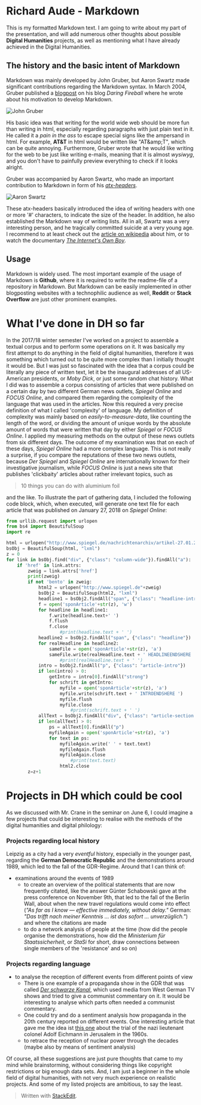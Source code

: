 ﻿
# Richard Aude - Markdown

This is my formatted Markdown text. I am going to write about my part of the presentation, and will add numerous other thoughts about possible **Digital Humanities** projects, as well as mentioning what I have already achieved in the Digital Humanities.

## The history and the basic intent of Markdown
Markdown was mainly developed by John Gruber, but Aaron Swartz made significant contributions regarding the Markdown syntax.
In March 2004, Gruber published a [blogpost](https://daringfireball.net/2004/03/dive_into_markdown) on his blog *Daring Fireball* where he wrote about his motivation to develop Markdown. 
 
![John Gruber](https://upload.wikimedia.org/wikipedia/commons/6/64/John_Gruber%2C_2009_%28cropped%29.jpg "John Gruber in 2009")

His basic idea was that writing for the world wide web should be more fun than writing in html, especially regarding paragraphs with just plain text in it. He called it a *pain in the ass* to escape special signs like the ampersand in html. For example, **AT&T** in html would be written like "AT\&amp;T", which can be quite annoying. Furthermore, Gruber wrote that he would like writing for the web to be just like writing e-mails, meaning that it is almost *wysiwyg*, and you don't have to painfully preview everything to check if it looks alright.

Gruber was accompanied by Aaron Swartz, who made an important contribution to Markdown in form of his [*atx-headers*](http://www.aaronsw.com/2002/atx/intro).

![Aaron Swartz](https://upload.wikimedia.org/wikipedia/commons/thumb/0/06/Aaron_Swartz_profile.jpg/346px-Aaron_Swartz_profile.jpg "Aaron Swartz in 2008")

These atx-headers basically introduced the idea of writing headers with one or more '#' characters, to indicate the size of the header. In addition, he also established the Markdown way of writing lists.
All in all, Swartz was a very interesting person, and he tragically committed suicide at a very young age. I recommend to at least check out the [article on wikipedia](https://en.wikipedia.org/wiki/Aaron_Swartz) about him, or to watch the documentary [*The Internet's Own Boy*](https://en.wikipedia.org/wiki/The_Internet%27s_Own_Boy).
## Usage
Markdown is widely used. The most important example of the usage of Markdown is **Github**, where it is required to write the readme-file of a repository in Markdown. But Markdown can be easily implemented in other blogposting websites with a technophilic audience as well, **Reddit** or **Stack Overflow** are just other prominent examples.

# What I've done in DH so far
In the 2017/18 winter semester I've worked on a project to assemble a textual corpus and to perform some operations on it. It was basically my first attempt to do anything in the field of digital humanities, therefore it was something which turned out to be quite more complex than I initially thought it would be. But I was just so fascinated with the idea that a corpus could be literally any piece of written text, let it be the inaugural addresses of all US-American presidents, or *Moby Dick*, or just some random chat history.
What I did was to assemble a corpus consisting of articles that were published on a certain day by two different German news outlets, *Spiegel Online* and *FOCUS Online*, and compared them regarding the complexity of the language that was used in the articles. Now this required a very precise definition of what I called 'complexity' of language.  My definition of complexity was mainly based on *easily-to-measure-data*, like counting the length of the word, or dividing the amount of unique words by the absolute amount of words that were written that day by either *Spiegel* or *FOCUS Online*. I applied my measuring methods on the output of these news outlets from six different days. The outcome of my examination was that on each of these days, *Spiegel Online* had a more complex language. This is not really a surprise, if you compare the reputations of these two news outlets, because *Der Spiegel* and *Spiegel Online* are internationally known for their investigative journalism, while *FOCUS Online* is just a news site that publishes 'clickbaity' articles about rather irrelevant topics, such as 
> 10 things you can do with aluminium foil

and the like. 
To illustrate the part of gathering data, I included the following code block, which, when executed, will generate one text file for each article that was published on January 27, 2018 on *Spiegel Online*:
``` python
from urllib.request import urlopen
from bs4 import BeautifulSoup
import re

html = urlopen("http://www.spiegel.de/nachrichtenarchiv/artikel-27.01.2018.html")
bsObj = BeautifulSoup(html, "lxml")
z = 0
for link in bsObj.find("div", {"class": "column-wide"}).findAll("a"):
    if 'href' in link.attrs:
        zweig = link.attrs['href']
        print(zweig)
        if not 'bento' in zweig:
            html2 = urlopen("http://www.spiegel.de"+zweig)
            bsObj2 = BeautifulSoup(html2, "lxml")
            headline1 = bsObj2.findAll("span", {"class": "headline-intro"})
            f = open('sponArticle'+str(z), 'w')
            for headline in headline1:
                f.write(headline.text+' ')
                f.flush
                f.close
                    #print(headline.text + ' ')
            headline2 = bsObj2.findAll("span", {"class": "headline"})
            for realHeadline in headline2:
                sameFile = open('sponArticle'+str(z), 'a')
                sameFile.write(realHeadline.text + ' HEADLINEENDSHERE ')
                    #print(realHeadline.text + ' ')
            intro = bsObj2.findAll("p", {"class": "article-intro"})
            if len(intro) > 0:
                getIntro = intro[0].findAll("strong")
                for schrift in getIntro:
                    myfile = open('sponArticle'+str(z), 'a')
                    myfile.write(schrift.text + ' INTROENDSHERE ')
                    myfile.flush
                    myfile.close
                        #print(schrift.text + ' ')
            allText = bsObj2.findAll("div", {"class": "article-section clearfix"})
            if len(allText) > 0:
                ps = allText[0].findAll("p")
                myfileAgain = open('sponArticle'+str(z), 'a')
                for text in ps:
                    myfileAgain.write(' ' + text.text)
                    myfileAgain.flush
                    myfileAgain.close
                        #print(text.text)
                    html2.close
        z=z+1
   ```

# Projects in DH which could be cool
As we discussed with Mr. Crane in the seminar on June 6, I could imagine a few projects that could be interesting to realise with the methods of the digital humanities and digital philology:
### Projects regarding local history
Leipzig as a city had a very *eventful* history, especially in the younger past, regarding the **German Democratic Republic** and the demonstrations around 1989, which led to the fall of the GDR-Regime. Around that I can think of:
* examinations around the events of 1989
	* to create an overview of the political statements that are now frequently citated, like the answer Günter Schabowski gave at the press conference on November 9th, that led to the fall of the Berlin Wall, about when the new travel regulations would come into effect (*"As far as I know — effective immediately, without delay."* German: _"Das trifft nach meiner Kenntnis … ist das sofort … unverzüglich."_) and where the citations are made
	* to do a network analysis of people at the time (how did the people organise the demonstrations, how did the *Ministerium für Staatssicherheit*, or *StaSi* for short, draw connections between single members of the 'resistance' and so on)
### Projects regarding language
* to analyse the reception of different events from different points of view
	* There is one example of a propaganda show in the GDR that was called [*Der schwarze Kanal*](https://en.wikipedia.org/wiki/Der_schwarze_Kanal), which used media from West German TV shows and tried to give a communist commentary on it. It would be interesting to analyse which parts often needed a communist commentary.
	* One could try and do a sentiment analysis how propaganda in the 20th century reported on different events. One interesting article that gave me the idea ist [this one](http://viewjournal.eu/television-histories-in-postsocialist-europe/the-eichmann-trial-on-east-german-television/) about the trial of the nazi lieutenant colonel Adolf Eichmann in Jerusalem in the 1960s.
	* to retrace the reception of nuclear power through the decades (maybe also by means of sentiment analysis)

Of course, all these suggestions are just pure thoughts that came to my mind while brainstorming, without considering things like copyright restrictions or big enough data sets. And, I am just a beginner in the whole field of digital humanities, with not very much experience on realistic projects. And some of my listed projects are ambitious, to say the least.

> Written with [StackEdit](https://stackedit.io/).
